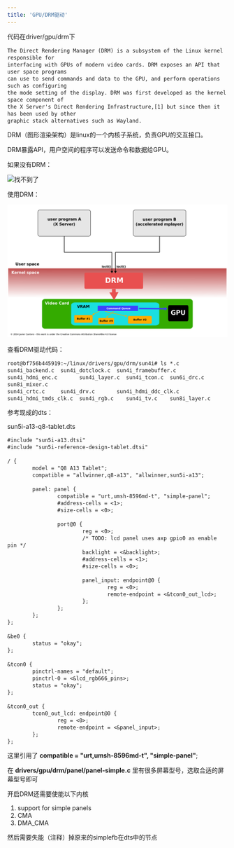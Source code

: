 ```yaml
---
title: 'GPU/DRM驱动'
---
```


代码在driver/gpu/drm下

    The Direct Rendering Manager (DRM) is a subsystem of the Linux kernel responsible for  
    interfacing with GPUs of modern video cards. DRM exposes an API that user space programs  
    can use to send commands and data to the GPU, and perform operations such as configuring  
    the mode setting of the display. DRM was first developed as the kernel space component of  
    the X Server's Direct Rendering Infrastructure,[1] but since then it has been used by other  
    graphic stack alternatives such as Wayland. 

DRM（图形渲染架构）是linux的一个内核子系统，负责GPU的交互接口。

DRM暴露API，用户空间的程序可以发送命令和数据给GPU。

如果没有DRM：

![找不到了](http://odfef978i.bkt.clouddn.com/Free-Converter.com-access_to_video_card_without_drm-85644921.png)

使用DRM：

![](./../_static/Drive/GPUandDRM.png)

查看DRM驱动代码：

    root@bf756b445919:~/linux/drivers/gpu/drm/sun4i# ls *.c
    sun4i_backend.c  sun4i_dotclock.c  sun4i_framebuffer.c   sun4i_hdmi_enc.c       sun4i_layer.c  sun4i_tcon.c  sun6i_drc.c    sun8i_mixer.c
    sun4i_crtc.c     sun4i_drv.c       sun4i_hdmi_ddc_clk.c  sun4i_hdmi_tmds_clk.c  sun4i_rgb.c    sun4i_tv.c    sun8i_layer.c

参考现成的dts：

sun5i-a13-q8-tablet.dts

    #include "sun5i-a13.dtsi"
    #include "sun5i-reference-design-tablet.dtsi"

    / {
            model = "Q8 A13 Tablet";
            compatible = "allwinner,q8-a13", "allwinner,sun5i-a13";

            panel: panel {
                    compatible = "urt,umsh-8596md-t", "simple-panel";
                    #address-cells = <1>;
                    #size-cells = <0>;

                    port@0 {
                            reg = <0>;
                            /* TODO: lcd panel uses axp gpio0 as enable pin */
                            backlight = <&backlight>;
                            #address-cells = <1>;
                            #size-cells = <0>;

                            panel_input: endpoint@0 {
                                    reg = <0>;
                                    remote-endpoint = <&tcon0_out_lcd>;
                            };
                    };
            };
    };

    &be0 {
            status = "okay";
    };

    &tcon0 {
            pinctrl-names = "default";
            pinctrl-0 = <&lcd_rgb666_pins>;
            status = "okay";
    };

    &tcon0_out {
            tcon0_out_lcd: endpoint@0 {
                    reg = <0>;
                    remote-endpoint = <&panel_input>;
            };
    };

这里引用了 **compatible = "urt,umsh-8596md-t", "simple-panel"**;

在 **drivers/gpu/drm/panel/panel-simple.c**
里有很多屏幕型号，选取合适的屏幕型号即可

开启DRM还需要使能以下内核

1.  support for simple panels
2.  CMA
3.  DMA_CMA

然后需要失能（注释）掉原来的simplefb在dts中的节点
